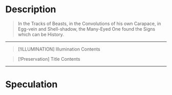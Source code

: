 # Description
> In the Tracks of Beasts, in the Convolutions of his own Carapace, in Egg-vein and Shell-shadow, the Many-Eyed One found the Signs which can be History.

---
> [!ILLUMINATION] Illumination
> Contents

> [!Preservation] Title
> Contents


---
# Speculation


